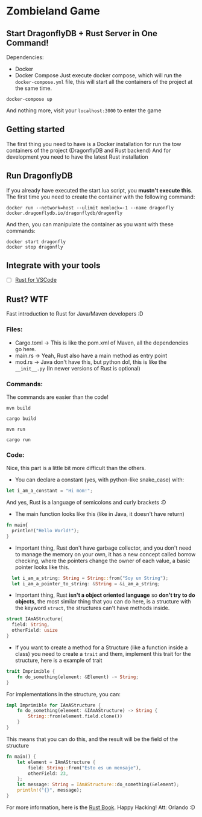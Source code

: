 # Zombieland Game

## Start DragonflyDB + Rust Server in One Command!
Dependencies:
  - Docker
  - Docker Compose
Just execute docker compose, which will run the `docker-compose.yml` file, this will start all the containers of the project at the same time.

```
docker-compose up
```
And nothing more, visit your `localhost:3000` to enter the game

## Getting started
The first thing you need to have is a Docker installation for run the tow containers of the project (DragonflyDB and Rust backend)
And for development you need to have the latest Rust installation

## Run DragonflyDB
If you already have executed the start.lua script, you **mustn't execute this**.
The first time you need to create the container with the following command:
```
docker run --network=host --ulimit memlock=-1 --name dragonfly docker.dragonflydb.io/dragonflydb/dragonfly
```
And then, you can manipulate the container as you want with these commands:
```
docker start dragonfly
docker stop dragonfly
```

## Integrate with your tools

- [ ] [Rust for VSCode](https://code.visualstudio.com/docs/languages/rust)

## Rust? WTF
Fast introduction to Rust for Java/Maven developers :D

### Files: 
- Cargo.toml -> This is like the pom.xml of Maven, all the dependencies go here.
- main.rs    -> Yeah, Rust also have a main method as entry point
- mod.rs    -> Java don't have this, but python do!, this is like the  `__init__.py` (In newer versions of Rust is optional)

### Commands: 
The commands are easier than the code!

`mvn build`
```
cargo build 
```

`mvn run`
```
cargo run 
```

### Code: 
Nice, this part is a little bit more difficult than the others.

- You can declare a constant (yes, with python-like snake_case) with:
```rust
let i_am_a_constant = "Hi mom!";
```
And yes, Rust is a language of semicolons and curly brackets :D

- The main function looks like this (like in Java, it doesn't have return)
```rust
fn main{
  println!("Hello World!");
}
```
- Important thing, Rust don't have garbage collector, and you don't need to manage the memory on your own, it has a new concept called borrow checking, where the pointers change the owner of each value, a basic pointer looks like this.
```rust
  let i_am_a_string: String = String::from("Soy un String");
  let i_am_a_pointer_to_string: &String = &i_am_a_string;
```

- Important thing, Rust **isn't a object oriented language** so **don't try to do objects**, the most similar thing that you can do here, is a structure with the keyword `struct`, the structures can't have methods inside.
```rust
struct IAmAStructure{
  field: String,
  otherField: usize
}
```

- If you want to create a method for a Structure (like a function inside a class) you need to create a `trait` and them, implement this trait for the structure, here is a example of trait
```rust
trait Imprimible {
    fn do_something(element: &Element) -> String;
}
```
For implementations in the structure, you can:
```rust
impl Imprimible for IAmAStructure {
    fn do_something(element: &IAmAStructure) -> String {
        String::from(element.field.clone())
    }
}
```
This means that you can do this, and the result will be the field of the structure
```rust
fn main() {
    let element = IAmAStructure {
        field: String::from("Esto es un mensaje"),
        otherField: 23,
    };
    let message: String = IAmAStructure::do_something(&element);
    println!("{}", message);
}
```

For more information, here is the [Rust Book](https://doc.rust-lang.org/book/).
Happy Hacking! Att: Orlando :D 


